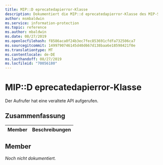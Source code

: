 ```yaml
---
title: MIP::D eprecatedapierror-Klasse
description: Dokumentiert die MIP::d eprecatedapierror-Klasse des MIP-SDK (Microsoft Information Protection).
author: msmbaldwin
ms.service: information-protection
ms.topic: reference
ms.author: mbaldwin
ms.date: 08/27/2019
ms.openlocfilehash: f8586aca0f24b3ec7fec853691cfdfa732506ca7
ms.sourcegitcommit: 1499790746145d40d667d138baa6e18598421f0e
ms.translationtype: MT
ms.contentlocale: de-DE
ms.lasthandoff: 08/27/2019
ms.locfileid: "70056180"
---
```

# <a name="class-mipdeprecatedapierror"></a>MIP::D eprecatedapierror-Klasse 
Der Aufrufer hat eine veraltete API aufgerufen.
  
## <a name="summary"></a>Zusammenfassung
 Member                        | Beschreibungen                                
--------------------------------|---------------------------------------------
  
## <a name="members"></a>Member
_Noch nicht dokumentiert._
